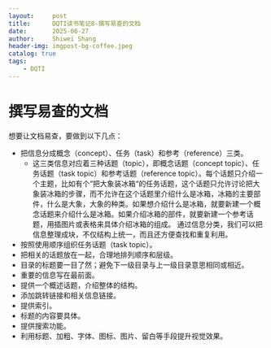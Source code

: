 ```yaml
---
layout:     post
title:      DQTI读书笔记8-撰写易查的文档
date:       2025-06-27
author:     Shiwei Shang
header-img: imgpost-bg-coffee.jpeg
catalog: true
tags:
    - DQTI
---
```

# 撰写易查的文档
 
想要让文档易查，要做到以下几点：
- 把信息分成概念（concept）、任务（task）和参考（reference）三类。
  - 这三类信息对应着三种话题（topic），即概念话题（concept topic）、任务话题（task topic）和参考话题（reference topic）。每个话题只介绍一个主题，比如有个“把大象装冰箱“的任务话题，这个话题只允许讨论把大象装冰箱的步骤，而不允许在这个话题里介绍什么是冰箱，冰箱的主要部件，什么是大象，大象的种类。如果想介绍什么是冰箱，就要新建一个概念话题来介绍什么是冰箱。如果介绍冰箱的部件，就要新建一个参考话题，用插图片或表格来具体介绍冰箱的组成。
  通过信息分类，我们可以把信息整理成块，不仅结构上统一，而且还方便查找和重复利用。
- 按照使用顺序组织任务话题（task topic）。
- 把相关的话题放在一起，合理地排列顺序和层级。
- 目录的标题要一目了然；避免下一级目录与上一级目录意思相同或相近。
- 重要的信息写在最前面。
- 提供一个概述话题，介绍整体的结构。
- 添加跳转链接和相关信息链接。
- 提供索引。
- 标题的内容要具体。
- 提供搜索功能。
- 利用标题、加粗、字体、图标、图片、留白等手段提升视觉效果。

